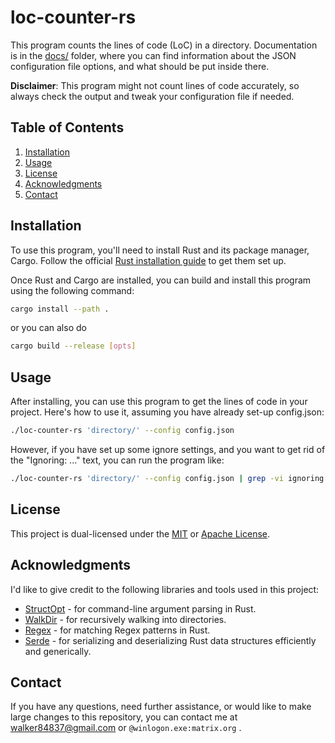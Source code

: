 # loc-counter-rs

This program counts the lines of code (LoC) in a directory.
Documentation is in the [docs/](docs/) folder, where you can find information about the JSON configuration file options, and what should be put inside there.

**Disclaimer**: This program might not count lines of code accurately, so always check the output and tweak your configuration file if needed.

## Table of Contents

1.  [Installation](#installation)
2.  [Usage](#usage)
3.  [License](#license)
4.  [Acknowledgments](#acknowledgments)
5.  [Contact](#contact)

## Installation

To use this program, you'll need to install Rust and its package manager, Cargo. Follow the official [Rust installation guide](https://www.rust-lang.org/tools/install) to get them set up.

Once Rust and Cargo are installed, you can build and install this program using the following command:

``` bash
cargo install --path .
```

or you can also do

``` bash
cargo build --release [opts]
```

## Usage

After installing, you can use this program to get the lines of code in your project. Here's how to use it, assuming you have already set-up config.json:

``` bash
./loc-counter-rs 'directory/' --config config.json
```

However, if you have set up some ignore settings, and you want to get rid of the "Ignoring: ..." text, you can run the program like:

``` bash
./loc-counter-rs 'directory/' --config config.json | grep -vi ignoring
```

## License

This project is dual-licensed under the [MIT](LICENSE_MIT.md) or [Apache License](LICENSE_APACHE.md).

## Acknowledgments

I'd like to give credit to the following libraries and tools used in this project:

  - [StructOpt](https://crates.io/crates/structopt) - for command-line argument parsing in Rust.
  - [WalkDir](https://crates.io/crates/walkdir) - for recursively walking into directories.
  - [Regex](https://crates.io/crates/regex) - for matching Regex patterns in Rust.
  - [Serde](https://crates.io/crates/serde) - for serializing and deserializing Rust data structures efficiently and generically.

## Contact

If you have any questions, need further assistance, or would like to make large changes to this repository, you can contact me at <walker84837@gmail.com> or `@winlogon.exe:matrix.org` <!-- on Element Chat -->.

